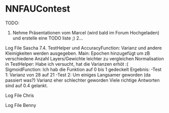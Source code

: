 # NNFAUContest
TODO:

1. Nehme Präsentationen vom Marcel (wird bald im Forum Hochgeladen) und erstelle eine TODO liste ;)
2...

Log File Sascha
7.4. TestHelper und AccuracyFunction: Varianz und andere Kleinigkeiten werden ausgegeben. 
     Main: Epochen hinzugefügt um zB verschiedene Anzahl Layers/Gewichte leichter zu vergleichen
     Normalisation in TestHelper: Habe ich versucht, hat die Varianzen erhöt :(
     SigmoidFunction: Ich hab die Funktion auf 0 bis 1 gedeckelt Ergebnis:
          -Test 1: Varianz von 28 auf 21
          -Test 2: Um einiges Langsamer geworden (da passiert was?) 
                   Varianz eher schlechter geworden Viele richtige Antworten sind auf 0.4 gelankt.
     

Log File Chris

Log File Benny

